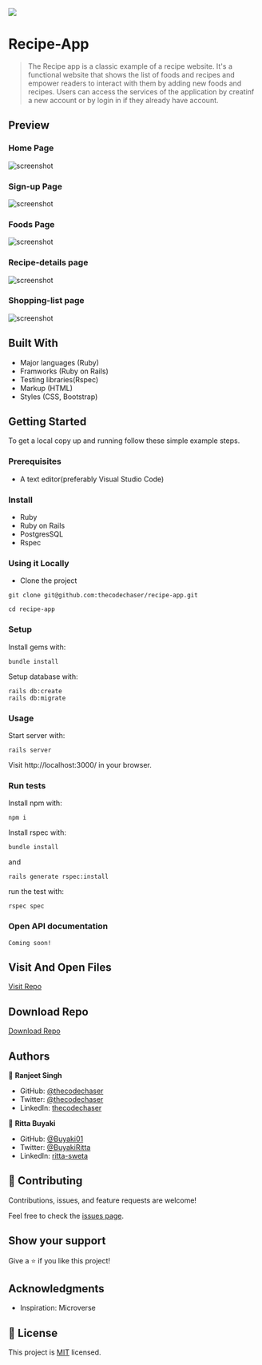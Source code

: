 ![](https://img.shields.io/badge/thecodechaser-blueviolet)

# Recipe-App

> The Recipe app is a classic example of a recipe website. It's a functional website that shows the list of foods and recipes and empower readers to interact with them by adding new foods and recipes. Users can access the services of the application by creatinf a new account or by login in if they already have account.

## Preview

### Home Page

![screenshot](./app/assets/images/home-page.png)

### Sign-up Page

![screenshot](./app/assets/images/sign-up.png)

### Foods Page

![screenshot](./app/assets/images/food-page.png)

### Recipe-details page

![screenshot](./app/assets/images/recipe-show.png)

### Shopping-list page

![screenshot](./app/assets/images/shopping-list.png)

## Built With

- Major languages (Ruby)
- Framworks (Ruby on Rails)
- Testing libraries(Rspec)
- Markup (HTML)
- Styles (CSS, Bootstrap)

## Getting Started

To get a local copy up and running follow these simple example steps.

### Prerequisites
- A text editor(preferably Visual Studio Code)

### Install
- Ruby
- Ruby on Rails
- PostgresSQL
- Rspec

### Using it Locally

- Clone the project

```
git clone git@github.com:thecodechaser/recipe-app.git

cd recipe-app

```

### Setup

Install gems with:

```
bundle install
```

Setup database with:

```
rails db:create
rails db:migrate
```

### Usage

Start server with:

```
rails server
```

Visit http://localhost:3000/ in your browser.

### Run tests

Install npm with:

```
npm i
```

Install rspec with:

```
bundle install
```

and

```
rails generate rspec:install
```

run the test with:

```
rspec spec
```

### Open API documentation

```
Coming soon!
```


## Visit And Open Files

[Visit Repo](https://github.com/thecodechaser/recipe-app)

## Download Repo

[Download Repo](https://github.com/thecodechaser/recipe-app/archive/refs/heads/main.zip)


## Authors

👤 **Ranjeet Singh**

- GitHub: [@thecodechaser](https://github.com/thecodechaser)
- Twitter: [@thecodechaser](https://twitter.com/thecodechaser)
- LinkedIn: [thecodechaser](https://linkedin.com/in/thecodechaser)

👤 **Ritta Buyaki**

- GitHub: [@Buyaki01](https://github.com/Buyaki01)
- Twitter: [@BuyakiRitta](https://twitter.com/BuyakiRitta)
- LinkedIn: [ritta-sweta](https://www.linkedin.com/in/ritta-sweta/)

## 🤝 Contributing

Contributions, issues, and feature requests are welcome!

Feel free to check the [issues page](https://github.com/thecodechaser/recipe-app/issues).

## Show your support

Give a ⭐️ if you like this project!

## Acknowledgments

- Inspiration: Microverse

## 📝 License

This project is [MIT](./LICENSE.md) licensed.